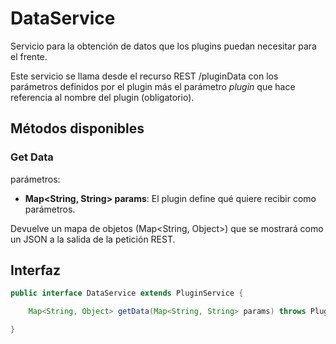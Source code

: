 # DataService

Servicio para la obtención de datos que los plugins puedan necesitar para el frente.

Este servicio se llama desde el recurso REST /pluginData con los parámetros definidos por el plugin más el parámetro *plugin* que hace referencia al nombre del plugin (obligatorio).

## Métodos disponibles

### Get Data

parámetros:

- **Map<String, String> params**: El plugin define qué quiere recibir como parámetros.

Devuelve un mapa de objetos (Map<String, Object>) que se mostrará como un JSON a la salida de la petición REST.

## Interfaz

```java
public interface DataService extends PluginService {

    Map<String, Object> getData(Map<String, String> params) throws PluginServiceException;

}
```
